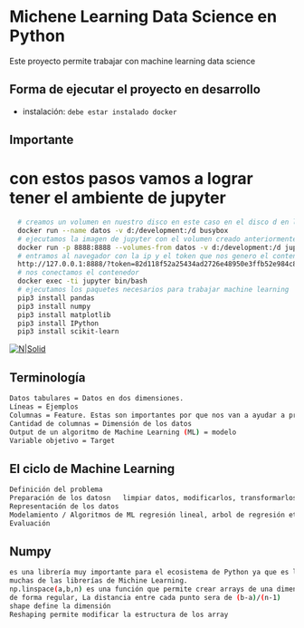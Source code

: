 # Michene Learning Data Science en Python

Este proyecto permite trabajar con machine learning data science

## Forma de ejecutar el proyecto en desarrollo

- instalación: `debe estar instalado docker`

## Importante
# con estos pasos vamos a lograr tener el ambiente de jupyter


````bash
  # creamos un volumen en nuestro disco en este caso en el disco d en la carpeta development
  docker run --name datos -v d:/development:/d busybox
  # ejecutamos la imagen de jupyter con el volumen creado anteriormente
  docker run -p 8888:8888 --volumes-from datos -v d:/development:/d jupyter/minimal-notebook
  # entramos al navegador con la ip y el token que nos genero el contenedor en este caso esta:
  http://127.0.0.1:8888/?token=82d118f52a25434ad2726e48950e3ffb52e984c83c81e348
  # nos conectamos el contenedor
  docker exec -ti jupyter bin/bash
  # ejecutamos los paquetes necesarios para trabajar machine learning
  pip3 install pandas
  pip3 install numpy
  pip3 install matplotlib
  pip3 install IPython
  pip3 install scikit-learn
````

[![N|Solid](https://firebasestorage.googleapis.com/v0/b/sistemaadministrativodenegocio.appspot.com/o/python%2Fregresionlineal.JPG?alt=media&token=16f4860a-980d-4125-8307-6fe94311d2ae)](https://firebasestorage.googleapis.com/v0/b/sistemaadministrativodenegocio.appspot.com/o/python%2Fregresionlineal.JPG?alt=media&token=16f4860a-980d-4125-8307-6fe94311d2ae)

## Terminología
````bash
Datos tabulares = Datos en dos dimensiones.
Líneas = Ejemplos
Columnas = Feature. Estas son importantes por que nos van a ayudar a predecir cosas gracias a los modelos que usemos de Machine Learning
Cantidad de columnas = Dimensión de los datos
Output de un algoritmo de Machine Learning (ML) = modelo
Variable objetivo = Target
````

## El ciclo de Machine Learning
````bash
Definición del problema
Preparación de los datosn   limpiar datos, modificarlos, transformarlos
Representación de los datos 
Modelamiento / Algoritmos de ML regresión lineal, arbol de regresión etc
Evaluación
````

## Numpy
````bash
es una librería muy importante para el ecosistema de Python ya que es la base de todos los cálculos cientificos y
muchas de las librerías de Michine Learning.
np.linspace(a,b,n) es una función que permite crear arrays de una dimensión, de largo n, y que contienen puntos entre a y b, distanciados
de forma regular, La distancia entre cada punto sera de (b-a)/(n-1)
shape define la dimensión
Reshaping permite modificar la estructura de los array
````
